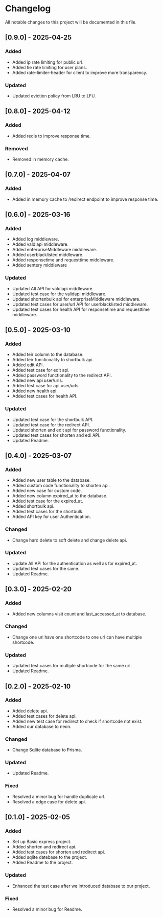 
# Changelog

All notable changes to this project will be documented in this file.

## [0.9.0] - 2025-04-25

### Added
- Added ip rate limiting for public url.
- Added tie rate limiting for user plans.
- Added rate-limiter-header for client to improve more transparency.

### Updated
 - Updated eviction policy from LRU to LFU.

## [0.8.0] - 2025-04-12

### Added
- Added redis to improve response time.

### Removed
 - Removed in memory cache.

## [0.7.0] - 2025-04-07

### Added
- Added in memory cache to /redirect endpoint to improve response time.


## [0.6.0] - 2025-03-16 

### Added
- Added log middleware.
- Added valdiapi middleware.
- Added enterpriseMiddleware middleware.
- Added userblacklisted middleware.
- Added responsetime and requesttime middleware.
- Added sentery middleware

### Updated
- Updated All API for valdiapi middleware.
- Updated test case for the validapi middleware.
- Updated shortenbulk api for enterpriseMiddleware middleware.
- Updated test cases for user/url API for userblacklisted middleware.
- Updated test cases for health API for responsetime and requesttime middleware.


## [0.5.0] - 2025-03-10 

### Added
- Added teir column to the database.
- Added teir functionality to shortbulk api.
- Added edit API.
- Added test case for edit api.
- Added password functionality to the redirect API.
- Added new api user/urls.
- Added test case for api user/urls.
- Added new health api.
- Added test cases for health API.

### Updated
- Updated test case for the shortbulk API.
- Updated test case for the redirect API.
- Updated shorten and edit api for password functionality.
- Updated test cases for shorten and edi API.
- Updated Readme.


## [0.4.0] - 2025-03-07 

### Added
- Added new user table to the database.
- Added custom code functionality to shorten api.
- Added new case for custom code.
- Added new column expired_at to the database.
- Added test case for the expired_at.
- Added shortbulk api.
- Added test cases for the shortbulk.
- Added API key for user Authentication.

### Changed
- Change hard delete to soft delete and change delete api.

### Updated
- Update All API for the authentication as well as for expired_at.
- Updated test cases for the same.
- Updated Readme.

## [0.3.0] - 2025-02-20 

### Added
- Added new columns visit count and last_accessed_at to database.

### Changed
- Change one url have one shortcode to one url can have multiple shortcode.

### Updated
- Updated test cases for multiple shortcode for the same url.
- Updated Readme.


## [0.2.0] - 2025-02-10 

### Added
- Added delete api.
- Added test cases for delete api.
- Added new test case for redirect to check if shortcode not exist.
- Added our database to neon.

### Changed
- Change Sqlite database to Prisma.

### Updated
- Updated Readme.

### Fixed
- Resolved a minor bug for handle duplicate url.
- Resolved a edge case for delete api.


## [0.1.0] - 2025-02-05 

### Added
- Set up Basic express project.
- Added shorten and redirect api.
- Added test cases for shorten and redirect api.
- Added sqlite datebase to the project.
- Added Readme to the project.

### Updated
- Enhanced the test case after we introduced database to our project.

### Fixed
- Resolved a minor bug for Readme.